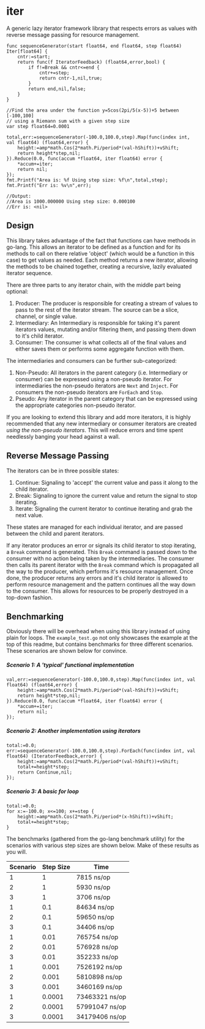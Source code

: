 # iter

A generic lazy iterator framework library that respects errors as values with reverse message passing for resource management.

```golang
func sequenceGenerator(start float64, end float64, step float64) Iter[float64] {
    cntr:=start;
    return func(f IteratorFeedback) (float64,error,bool) {
        if f!=Break && cntr<=end {
            cntr+=step;
            return cntr-1,nil,true;
        }
        return end,nil,false;
    }
}

//Find the area under the function y=5cos(2pi/5(x-5))+5 between [-100,100]
// using a Riemann sum with a given step size
var step float64=0.0001

total,err:=sequenceGenerator(-100.0,100.0,step).Map(func(index int, val float64) (float64,error) {
    height:=amp*math.Cos(2*math.Pi/period*(val-hShift))+vShift;
    return height*step,nil;
}).Reduce(0.0, func(accum *float64, iter float64) error {
    *accum+=iter;
    return nil;
});
fmt.Printf("Area is: %f Using step size: %f\n",total,step);
fmt.Printf("Err is: %v\n",err);

//Output:
//Area is 1000.000000 Using step size: 0.000100
//Err is: <nil>
```

## Design

This library takes advantage of the fact that functions can have methods in go-lang. This allows an iterator to be defined as a function and for its methods to call on there relative 'object' (which would be a function in this case) to get values as needed. Each method returns a new iterator, allowing the methods to be chained together, creating a recursive, lazily evaluated iterator sequence.

There are three parts to any iterator chain, with the middle part being optional:

1. Producer: The producer is responsible for creating a stream of values to pass to the rest of the iterator stream. The source can be a slice, channel, or single value.
1. Intermediary: An Intermediary is responsible for taking it's parent iterators values, mutating and/or filtering them, and passing them down to it's child iterator.
1. Consumer: The consumer is what collects all of the final values and either saves them or performs some aggregate function with them.

The intermediaries and consumers can be further sub-categorized:

1. Non-Pseudo: All iterators in the parent category (i.e. Intermediary or consumer) can be expressed using a non-pseudo iterator. For intermediaries the non-pseudo iterators are ```Next``` and ```Inject```. For consumers the non-pseudo iterators are ```ForEach``` and ```Stop```.
1. Pseudo: Any iterator in the parent category that can be expressed using the appropriate categories non-pseudo iterator.

If you are looking to extend this library and add more iterators, it is highly recommended that any new intermediary or consumer iterators are created _using the non-pseudo iterators_. This will reduce errors and time spent needlessly banging your head against a wall.

## Reverse Message Passing

The iterators can be in three possible states:

1. Continue: Signaling to 'accept' the current value and pass it along to the child iterator.
1. Break: Signaling to ignore the current value and return the signal to stop iterating.
1. Iterate: Signaling the current iterator to continue iterating and grab the next value.

These states are managed for each individual iterator, and are passed between the child and parent iterators.

If any iterator produces an error or signals its child iterator to stop iterating, a ```Break``` command is generated. This ```Break``` command is passed down to the consumer with no action being taken by the intermediaries. The consumer then calls its parent iterator with the ```Break``` command which is propagated all the way to the producer, which performs it's resource management. Once done, the producer returns any errors and it's child iterator is allowed to perform resource management and the pattern continues all the way down to the consumer. This allows for resources to be properly destroyed in a top-down fashion.

## Benchmarking

Obviously there will be overhead when using this library instead of using plain for loops. The ```example_test.go``` not only showcases the example at the top of this readme, but contains benchmarks for three different scenarios. These scenarios are shown below for convince.


##### Scenario 1: A 'typical' functional implementation

```golang
val,err:=sequenceGenerator(-100.0,100.0,step).Map(func(index int, val float64) (float64,error) {
    height:=amp*math.Cos(2*math.Pi/period*(val-hShift))+vShift;
    return height*step,nil;
}).Reduce(0.0, func(accum *float64, iter float64) error {
    *accum+=iter;
    return nil;
});
```

##### Scenario 2: Another implementation using iterators

```golang
total:=0.0;
err:=sequenceGenerator(-100.0,100.0,step).ForEach(func(index int, val float64) (IteratorFeedback,error) {
    height:=amp*math.Cos(2*math.Pi/period*(val-hShift))+vShift;
    total+=height*step;
    return Continue,nil;
});
```

##### Scenario 3: A basic for loop

```golang
total:=0.0;
for x:=-100.0; x<=100; x+=step {
    height:=amp*math.Cos(2*math.Pi/period*(x-hShift))+vShift;
    total+=height*step;
}
```

The benchmarks (gathered from the go-lang benchmark utility) for the scenarios with various step sizes are shown below. Make of these results as you will.

| Scenario | Step Size | Time |
|----------|-----------|------|
| 1 | 1 | 7815 ns/op |
| 2 | 1 | 5930 ns/op |
| 3 | 1 | 3706 ns/op |
| 1 | 0.1 | 84634 ns/op |
| 2 | 0.1 | 59650 ns/op |
| 3 | 0.1 | 34406 ns/op |
| 1 | 0.01 | 765754 ns/op |
| 2 | 0.01 | 576928 ns/op |
| 3 | 0.01 | 352233 ns/op |
| 1 | 0.001 | 7526192 ns/op |
| 2 | 0.001 | 5810898 ns/op |
| 3 | 0.001 | 3460169 ns/op |
| 1 | 0.0001 | 73463321 ns/op |
| 2 | 0.0001 | 57991047 ns/op |
| 3 | 0.0001 | 34179406 ns/op |
